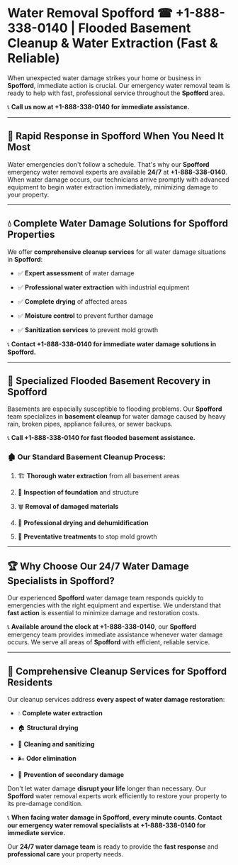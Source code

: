 # Water Removal Spofford ☎ +1-888-338-0140 | Flooded Basement Cleanup & Water Extraction (Fast & Reliable)

When unexpected water damage strikes your home or business in **Spofford**, immediate action is crucial. Our emergency water removal team is ready to help with fast, professional service throughout the **Spofford** area. 

📞 **Call us now at +1-888-338-0140 for immediate assistance.**
---
## 🚀 Rapid Response in Spofford When You Need It Most
Water emergencies don't follow a schedule. That's why our **Spofford** emergency water removal experts are available **24/7** at **+1-888-338-0140**. When water damage occurs, our technicians arrive promptly with advanced equipment to begin water extraction immediately, minimizing damage to your property.
---
## 💧 Complete Water Damage Solutions for Spofford Properties
We offer **comprehensive cleanup services** for all water damage situations in **Spofford**:
- ✅ **Expert assessment** of water damage  
- ✅ **Professional water extraction** with industrial equipment  
- ✅ **Complete drying** of affected areas  
- ✅ **Moisture control** to prevent further damage  
- ✅ **Sanitization services** to prevent mold growth  
📞 **Contact +1-888-338-0140 for immediate water damage solutions in Spofford.**
---
## 🌊 Specialized Flooded Basement Recovery in Spofford
Basements are especially susceptible to flooding problems. Our **Spofford** team specializes in **basement cleanup** for water damage caused by heavy rain, broken pipes, appliance failures, or sewer backups. 
📞 **Call +1-888-338-0140 for fast flooded basement assistance.**
### 🏚️ Our Standard Basement Cleanup Process:
1. 🏗️ **Thorough water extraction** from all basement areas  
2. 🔎 **Inspection of foundation** and structure  
3. 🗑️ **Removal of damaged materials**  
4. 💨 **Professional drying and dehumidification**  
5. 🚫 **Preventative treatments** to stop mold growth  
---
## 🏆 Why Choose Our 24/7 Water Damage Specialists in Spofford?
Our experienced **Spofford** water damage team responds quickly to emergencies with the right equipment and expertise. We understand that **fast action** is essential to minimize damage and restoration costs.
📞 **Available around the clock at +1-888-338-0140**, our **Spofford** emergency team provides immediate assistance whenever water damage occurs. We serve all areas of **Spofford** with efficient, reliable service.
---
## 🧹 Comprehensive Cleanup Services for Spofford Residents
Our cleanup services address **every aspect of water damage restoration**:
- 💧 **Complete water extraction**  
- 🏠 **Structural drying**  
- 🧼 **Cleaning and sanitizing**  
- 🌬️ **Odor elimination**  
- 🚫 **Prevention of secondary damage**  
Don't let water damage **disrupt your life** longer than necessary. Our **Spofford** water removal experts work efficiently to restore your property to its pre-damage condition.
📞 **When facing water damage in Spofford, every minute counts. Contact our emergency water removal specialists at +1-888-338-0140 for immediate service.**
Our **24/7 water damage team** is ready to provide the **fast response** and **professional care** your property needs.
